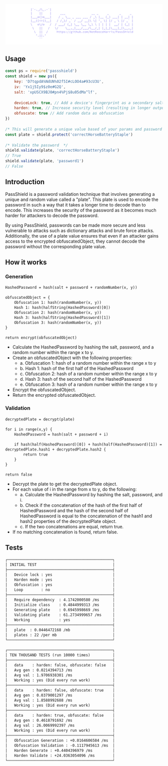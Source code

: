 ![PassShield](https://github.com/NotReeceHarris/NotReeceHarris/blob/main/cdn/passshield-trans-.purple.png?raw=true)

## Usage
```js
const ps = require('passshield')
const shield = new ps({
    key: 'D7tqpdA%NdUN%02f5I#cLOO4a#93cU3U',
    iv: 'Yx1j5Iy9$z0e#G2Q',
    salt: 'xpUSCX9BJ0#pn4%Pj$8u05dMa^lf',

    deviceLock: true, // Add a device's fingerprint as a secondary salt
    harden: true, // Increase security level (resulting in longer output and time)
    obfuscate: true // Add random data as obfuscation
})

/* This will generate a unique value based of your params and password */
const plate = shield.protect('correctHorseBatteryStaple')

/* Validate the password  */
shield.validate(plate, 'correctHorseBatteryStaple') 
// True
shield.validate(plate, 'password1')
// False
```

## Introduction
PassShield is a password validation technique that involves generating a unique and random value called a "plate". This plate is used to encode the password in such a way that it takes a longer time to decode than to encode. This increases the security of the password as it becomes much harder for attackers to decode the password.

By using PassShield, passwords can be made more secure and less vulnerable to attacks such as dictionary attacks and brute force attacks. Additionally, the use of a plate value ensures that even if an attacker gains access to the encrypted obfuscatedObject, they cannot decode the password without the corresponding plate value.

## How it works

### Generation
```
HashedPassword = hash(salt + password + randomNumber(x, y))

obfuscatedObject = {
    Obfuscation 1: hash(randomNumber(x, y))
    Hash 1: hash(halfString(HashedPassword)[0])
    Obfuscation 2: hash(randomNumber(x, y))
    Hash 3: hash(halfString(HashedPassword)[1])
    Obfuscation 3: hash(randomNumber(x, y))
}

return encrypt(obfuscatedObject)
```

- Calculate the HashedPassword by hashing the salt, password, and a random number within the range x to y.
- Create an obfuscatedObject with the following properties:
    - a. Obfuscation 1: hash of a random number within the range x to y
    - b. Hash 1: hash of the first half of the HashedPassword
    - c. Obfuscation 2: hash of a random number within the range x to y
    - d. Hash 3: hash of the second half of the HashedPassword
    - e. Obfuscation 3: hash of a random number within the range x to y
- Encrypt the obfuscatedObject.
- Return the encrypted obfuscatedObject.

### Validation
```
decryptedPlate = decrypt(plate)

for i in range(x,y) {
    HashedPassword = hash(salt + password + i)

    if hash(half(HashedPassword)[0]) + hash(half(HashedPassword)[1]) = decryptedPlate.hash1 + decryptedPlate.hash2 {
        return true
    }
}

return false
```
- Decrypt the plate to get the decryptedPlate object.
- For each value of i in the range from x to y, do the following:
    - a. Calculate the HashedPassword by hashing the salt, password, and i.
    - b. Check if the concatenation of the hash of the first half of HashedPassword and the hash of the second half of HashedPassword is equal to the concatenation of the hash1 and hash2 properties of the decryptedPlate object.
    - c. If the two concatenations are equal, return true.
- If no matching concatenation is found, return false.

## Tests

```
┌───────────────────────────────────────────────┐
│ INITIAL TEST                                  │
├───────────────────────────────────────────────┤
│   Device lock : yes                           │
│   Harden mode : yes                           │
│   Obfuscation : yes                           │
│   Loop        : no                            │
├───────────────────────────────────────────────┤
│   Require dependency  : 4.1742000580 /ms      │
│   Initialize class    : 0.4844999313 /ms      │
│   Generating plate    : 0.6945998669 /ms      │
│   Validating plate    : 61.2734999657 /ms     │
│   Working             : yes                   │
├───────────────────────────────────────────────┤
│   plate  : 0.0446472168 /mb                   │
│   plates : 22 /per mb                         │
└───────────────────────────────────────────────┘

┌───────────────────────────────────────────────┐
│ TEN THOUSAND TESTS (run 10000 times)          │
├───────────────────────────────────────────────┤
│   data    : harden: false, obfuscate: false   │
│   Avg gen : 0.0214394713 /ms                  │
│   Avg val : 1.9706938301 /ms                  │
│   Working : yes (Did every run work)          │
├───────────────────────────────────────────────┤
│   data    : harden: false, obfuscate: true    │
│   Avg gen : 0.0379001297 /ms                  │
│   Avg val : 1.8588992688 /ms                  │
│   Working : yes (Did every run work)          │
├───────────────────────────────────────────────┤
│   data    : harden: true, obfuscate: false    │
│   Avg gen : 0.4618791692 /ms                  │
│   Avg val : 26.0069992397 /ms                 │
│   Working : yes (Did every run work)          │
├───────────────────────────────────────────────┤
│   Obfuscation Generation : +0.0164606584 /ms  │
│   Obfuscation Validation : -0.1117945613 /ms  │
│   Harden Generate : +0.4404396979 /ms         │
│   Harden Validate : +24.0363054096 /ms        │
└───────────────────────────────────────────────┘
```
